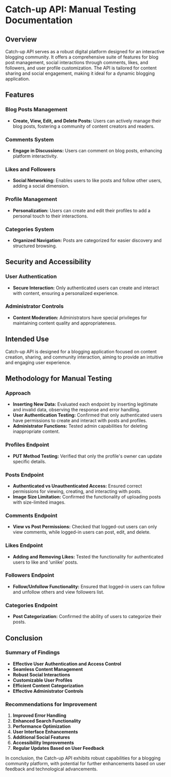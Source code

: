 # Catch-up API: Manual Testing Documentation

## Overview

Catch-up API serves as a robust digital platform designed for an interactive blogging community. It offers a comprehensive suite of features for blog post management, social interactions through comments, likes, and followers, and user profile customization. The API is tailored for content sharing and social engagement, making it ideal for a dynamic blogging application.

## Features

### Blog Posts Management
- **Create, View, Edit, and Delete Posts:** Users can actively manage their blog posts, fostering a community of content creators and readers.

### Comments System
- **Engage in Discussions:** Users can comment on blog posts, enhancing platform interactivity.

### Likes and Followers
- **Social Networking:** Enables users to like posts and follow other users, adding a social dimension.

### Profile Management
- **Personalization:** Users can create and edit their profiles to add a personal touch to their interactions.

### Categories System
- **Organized Navigation:** Posts are categorized for easier discovery and structured browsing.

## Security and Accessibility

### User Authentication
- **Secure Interaction:** Only authenticated users can create and interact with content, ensuring a personalized experience.

### Administrator Controls
- **Content Moderation:** Administrators have special privileges for maintaining content quality and appropriateness.

## Intended Use
Catch-up API is designed for a blogging application focused on content creation, sharing, and community interaction, aiming to provide an intuitive and engaging user experience.

## Methodology for Manual Testing

### Approach
- **Inserting New Data:** Evaluated each endpoint by inserting legitimate and invalid data, observing the response and error handling.
- **User Authentication Testing:** Confirmed that only authenticated users have permissions to create and interact with posts and profiles.
- **Administrator Functions:** Tested admin capabilities for deleting inappropriate content.

### Profiles Endpoint
- **PUT Method Testing:** Verified that only the profile's owner can update specific details.

### Posts Endpoint
- **Authenticated vs Unauthenticated Access:** Ensured correct permissions for viewing, creating, and interacting with posts.
- **Image Size Limitation:** Confirmed the functionality of uploading posts with size-limited images.

### Comments Endpoint
- **View vs Post Permissions:** Checked that logged-out users can only view comments, while logged-in users can post, edit, and delete.

### Likes Endpoint
- **Adding and Removing Likes:** Tested the functionality for authenticated users to like and 'unlike' posts.

### Followers Endpoint
- **Follow/Unfollow Functionality:** Ensured that logged-in users can follow and unfollow others and view followers list.

### Categories Endpoint
- **Post Categorization:** Confirmed the ability of users to categorize their posts.

## Conclusion

### Summary of Findings
- **Effective User Authentication and Access Control**
- **Seamless Content Management**
- **Robust Social Interactions**
- **Customizable User Profiles**
- **Efficient Content Categorization**
- **Effective Administrator Controls**

### Recommendations for Improvement
1. **Improved Error Handling**
2. **Enhanced Search Functionality**
3. **Performance Optimization**
4. **User Interface Enhancements**
5. **Additional Social Features**
6. **Accessibility Improvements**
7. **Regular Updates Based on User Feedback**

In conclusion, the Catch-up API exhibits robust capabilities for a blogging community platform, with potential for further enhancements based on user feedback and technological advancements.